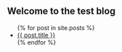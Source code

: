 ## Welcome to the test blog ##
<ul>
  {% for post in site.posts %}
    <li>
      <a href="blog{{ post.url }}">{{ post.title }}</a>
    </li>
  {% endfor %}
</ul>
